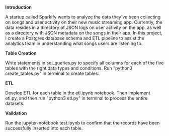 **Introduction**

A startup called Sparkify wants to analyze the data they've been collecting on songs and user activity on their new music streaming app. Currently, the data resides in a directory of JSON logs on user activity on the app, as well as a directory with JSON metadata on the songs in their app. In this project, I create a Postgres database schema and ETL pipeline to assist the analytics team in understanding what songs users are listening to. 


**Table Creation**

Write statements in sql_queries.py to specify all columns for each of the five tables with the right data types and conditions. Run "python3 create_tables.py" in terminal to create tables.


**ETL**

Develop ETL for each table in the etl.ipynb notebook. Then implement etl.py, and then run "python3 etl.py" in terminal to process the entire datasets.


**Vaildation**

Run the jupyter-notebook test.ipynb to confirm that the records have been successfully inserted into each table.